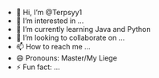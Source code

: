 - 👋 Hi, I’m @Terpsyy1
- 👀 I’m interested in ...
- 🌱 I’m currently learning Java and Python
- 💞️ I’m looking to collaborate on ...
- 📫 How to reach me ...
- 😄 Pronouns: Master/My Liege
- ⚡ Fun fact: ...

<!---
Terpsyy1/Terpsyy1 is a ✨ special ✨ repository because its `README.md` (this file) appears on your GitHub profile.
You can click the Preview link to take a look at your changes.
--->

